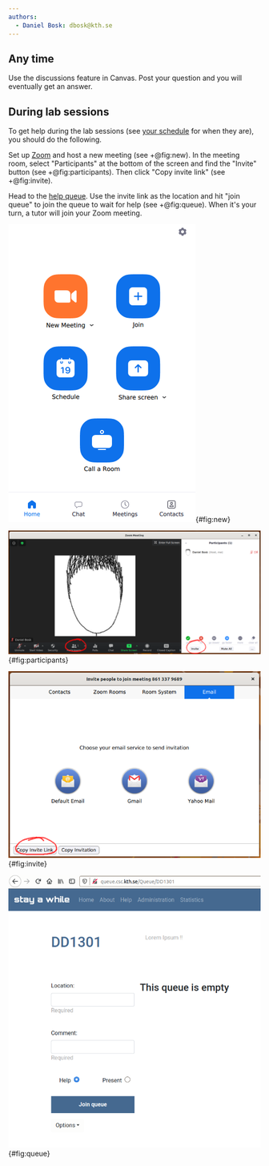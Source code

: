 ```yaml
---
authors:
  - Daniel Bosk: dbosk@kth.se
---
```


## Any time

Use the discussions feature in Canvas. Post your question and you will 
eventually get an answer.


## During lab sessions

To get help during the lab sessions (see [your schedule][schedule] for when 
they are), you should do the following.

[schedule]: https://www.kth.se/social/home/personal-menu/schema/

Set up [Zoom][zoom-guide] and host a new meeting (see +@fig:new). In the 
meeting room, select "Participants" at the bottom of the screen and find the 
"Invite" button (see +@fig:participants). Then click "Copy invite link" (see 
+@fig:invite).

[zoom-guide]: https://zoom.us/download

Head to the [help queue][queue]. Use the invite link as the location and hit 
"join queue" to join the queue to wait for help (see +@fig:queue). When it's 
your turn, a tutor will join your Zoom meeting.

[queue]: http://queue.csc.kth.se/Queue/DD1301

![Start a new meeting][new-meeting]{#fig:new}

[new-meeting]: https://github.com/dbosk/introtools/raw/master/overview/new-meeting.png

![Find invite link][participants]{#fig:participants}

[participants]: https://github.com/dbosk/introtools/raw/master/overview/participants.png

![Copy the invitation link][invite]{#fig:invite}

[invite]: https://github.com/dbosk/introtools/raw/master/overview/invite.png

![Join the queue for help][queuefig]{#fig:queue}

[queuefig]: https://github.com/dbosk/introtools/raw/master/overview/queue.png

